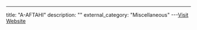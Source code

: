 ---
title: "A-AFTAHI"
description: ""
external_category: "Miscellaneous"
---[Visit Website](https://github.com/A-AFTAHI)

